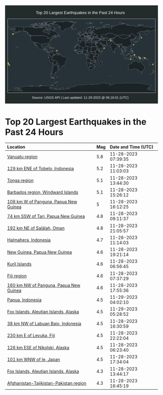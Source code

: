 ![Map](./map.png)

# Top 20 Largest Earthquakes in the Past 24 Hours

| Location | Mag | Date and Time (UTC) |
|:---|:---|:---|
| [Vanuatu region](https://earthquake.usgs.gov/earthquakes/eventpage/us7000lea4) | 5.8 | 11-28-2023 07:39:35 |
| [129 km ENE of Tobelo, Indonesia](https://earthquake.usgs.gov/earthquakes/eventpage/us7000leau) | 5.2 | 11-28-2023 11:03:03 |
| [Tonga region](https://earthquake.usgs.gov/earthquakes/eventpage/us7000leb7) | 5.1 | 11-28-2023 13:44:30 |
| [Barbados region, Windward Islands](https://earthquake.usgs.gov/earthquakes/eventpage/us7000lebr) | 5.1 | 11-28-2023 15:26:12 |
| [108 km W of Panguna, Papua New Guinea](https://earthquake.usgs.gov/earthquakes/eventpage/us7000lec2) | 5 | 11-28-2023 16:12:25 |
| [74 km SSW of Tari, Papua New Guinea](https://earthquake.usgs.gov/earthquakes/eventpage/us7000lead) | 4.8 | 11-28-2023 09:11:37 |
| [192 km NE of Şalālah, Oman](https://earthquake.usgs.gov/earthquakes/eventpage/us7000leee) | 4.8 | 11-28-2023 21:05:57 |
| [Halmahera, Indonesia](https://earthquake.usgs.gov/earthquakes/eventpage/us7000leav) | 4.7 | 11-28-2023 11:14:03 |
| [New Guinea, Papua New Guinea](https://earthquake.usgs.gov/earthquakes/eventpage/us7000lecv) | 4.6 | 11-28-2023 19:21:14 |
| [Kuril Islands](https://earthquake.usgs.gov/earthquakes/eventpage/us7000le9y) | 4.6 | 11-28-2023 06:56:45 |
| [Fiji region](https://earthquake.usgs.gov/earthquakes/eventpage/us7000lea3) | 4.6 | 11-28-2023 07:37:29 |
| [160 km NW of Panguna, Papua New Guinea](https://earthquake.usgs.gov/earthquakes/eventpage/us7000lecg) | 4.6 | 11-28-2023 17:55:36 |
| [Papua, Indonesia](https://earthquake.usgs.gov/earthquakes/eventpage/us7000legr) | 4.5 | 11-29-2023 04:02:10 |
| [Fox Islands, Aleutian Islands, Alaska](https://earthquake.usgs.gov/earthquakes/eventpage/us7000lehb) | 4.5 | 11-29-2023 05:28:52 |
| [38 km NW of Labuan Bajo, Indonesia](https://earthquake.usgs.gov/earthquakes/eventpage/us7000lec4) | 4.5 | 11-28-2023 16:30:59 |
| [230 km E of Levuka, Fiji](https://earthquake.usgs.gov/earthquakes/eventpage/us7000leer) | 4.5 | 11-28-2023 22:22:04 |
| [126 km ESE of Nikolski, Alaska](https://earthquake.usgs.gov/earthquakes/eventpage/us7000le9l) | 4.5 | 11-28-2023 06:23:40 |
| [101 km WNW of Ie, Japan](https://earthquake.usgs.gov/earthquakes/eventpage/us7000lecc) | 4.5 | 11-28-2023 17:34:04 |
| [Fox Islands, Aleutian Islands, Alaska](https://earthquake.usgs.gov/earthquakes/eventpage/us7000leb9) | 4.3 | 11-28-2023 13:44:17 |
| [Afghanistan-Tajikistan-Pakistan region](https://earthquake.usgs.gov/earthquakes/eventpage/us7000lec7) | 4.3 | 11-28-2023 16:45:19 |
